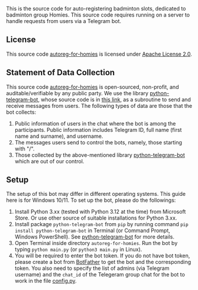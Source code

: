 This is the source code for auto-registering badminton slots, dedicated to badminton group Homies. This source code requires running on a server to handle requests from users via a Telegram bot.

## License
This source code [autoreg-for-homies](https://github.com/khaihanhtang/autoreg-for-homies) is licensed under [Apache License 2.0](https://github.com/khaihanhtang/autoreg-for-homies/blob/main/LICENSE).

## Statement of Data Collection
This source code [autoreg-for-homies](https://github.com/khaihanhtang/autoreg-for-homies) is open-sourced, non-profit, and auditable/verifiable by any public party. We use the library [python-telegram-bot](https://python-telegram-bot.org/), whose source code is in [this link](https://github.com/python-telegram-bot/python-telegram-bot), as a subroutine to send and receive messages from users. The following types of data are those that the bot collects:
1. Public information of users in the chat where the bot is among the participants. Public information includes Telegram ID, full name (first name and surname), and username.
2. The messages users send to control the bots, namely, those starting with "/".
3. Those collected by the above-mentioned library [python-telegram-bot](https://python-telegram-bot.org/) which are out of our control.

## Setup
The setup of this bot may differ in different operating systems. This guide here is for Windows 10/11. To set up the bot, please do the followings:
1. Install Python 3.xx (tested with Python 3.12 at the time) from Microsoft Store. Or use other source of suitable installations for Python 3.xx.
2. Install package `python-telegram-bot` from `pip` by running command `pip install python-telegram-bot` in Terminal (or Command Prompt, Windows PowerShell). See [python-telegram-bot](https://python-telegram-bot.org/) for more details. 
3. Open Terminal inside directory `autoreg-for-homies`. Run the bot by typing `python main.py` (or `python3 main.py` in Linux).
4. You will be required to enter the bot token. If you do not have bot token, please create a bot from [BotFather](https://t.me/BotFather) to get the bot and the corresponding token. You also need to specify the list of admins (via Telegram username) and the `chat_id` of the Telegeram group chat for the bot to work in the file [config.py](https://github.com/khaihanhtang/autoreg-for-homies/blob/main/config.py).
